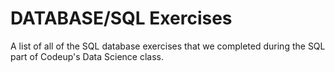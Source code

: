 # DATABASE/SQL Exercises

A list of all of the SQL database exercises that we completed during the SQL part of Codeup's Data Science class.
